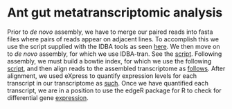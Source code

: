 Ant gut metatranscriptomic analysis
===================================

Prior to *de novo* assembly, we have to merge our paired reads into fasta
files where pairs of reads appear on adjacent lines.
To accomplish this we use the script supplied with the IDBA tools as seen
[here](mergedata.sh).
We then move on to *de novo* assembly, for which we use IDBA-tran.
See the [script](run-idba.sh).
Following assembly, we must build a bowtie index, for which we use the
following [script](buildindices.sh), and then align reads to the assembled
transcriptome as [follows](bowtie-align.sh).
After alignment, we used eXpress to quantify expression levels for each
transcript in our transcriptome as [such](run-express.sh).
Once we have quantified each transcript, we are in a position to use the
edgeR package for R to check for differential gene
[expression](deg-analysis.r).
